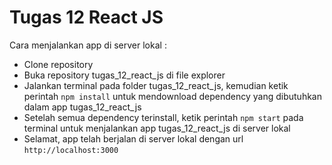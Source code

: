# Tugas 12 React JS

Cara menjalankan app di server lokal :

- Clone repository
- Buka repository tugas_12_react_js di file explorer
- Jalankan terminal pada folder tugas_12_react_js, kemudian ketik perintah `npm install` untuk mendownload dependency yang dibutuhkan dalam app tugas_12_react_js
- Setelah semua dependency terinstall, ketik perintah `npm start` pada terminal untuk menjalankan app tugas_12_react_js di server lokal
- Selamat, app telah berjalan di server lokal dengan url `http://localhost:3000`
